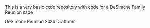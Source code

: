 This is a very basic code repository with code for a DeSimone Family Reunion page

DeSimone Reunion 2024 Draft.mht

